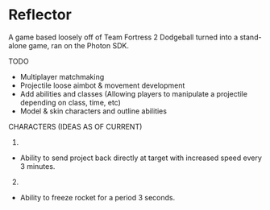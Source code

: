 # Reflector
A game based loosely off of Team Fortress 2 Dodgeball turned into a stand-alone game, ran on the Photon SDK.

TODO
- Multiplayer matchmaking
- Projectile loose aimbot & movement development
- Add abilities and classes (Allowing players to manipulate a projectile depending on class, time, etc)
- Model & skin characters and outline abilities

CHARACTERS (IDEAS AS OF CURRENT)

1.
- Ability to send project back directly at target with increased speed every 3 minutes.

2.
- Ability to freeze rocket for a period 3 seconds.